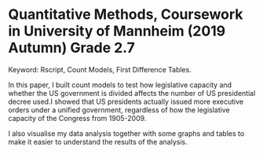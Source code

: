 # Quantitative Methods, Coursework in University of Mannheim (2019 Autumn) Grade 2.7 

Keyword: Rscript, Count Models, First Difference Tables. 

In this paper, I built count models to test how legislative capacity and whether the US government is divided affects
the number of US presidential decree used.I showed that US presidents actually issued more executive orders under
a unified government, regardless of how the legislative capacity of the Congress from 1905-2009. 

I also visualise my data analysis together with some graphs and tables to make it easier to understand the results of the analysis. 
